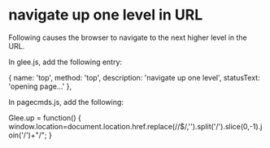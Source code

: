 # navigate up one level in URL

Following causes the browser to navigate to the next higher level in the URL.  

In glee.js, add the following entry:

  {
    name: 'top',
    method: 'top',
    description: 'navigate up one level',
    statusText: 'opening page...'
  },

In pagecmds.js, add the following:

  Glee.up = function() {
    window.location=document.location.href.replace(/\/$/,'').split('/').slice(0,-1).join('/')+"/";
  }



